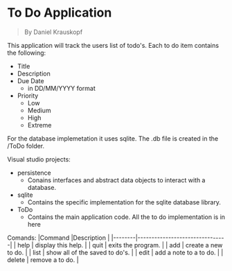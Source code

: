 # To Do Application
> By Daniel Krauskopf

This application will track the users list of todo's. Each to do item contains the following:
- Title
- Description
- Due Date
  - in DD/MM/YYYY format
- Priority
  - Low
  - Medium
  - High
  - Extreme

For the database implemetation it uses sqlite. The .db file is created in the /ToDo folder.

Visual studio projects:
- persistence 
  - Conains interfaces and abstract data objects to interact with a database.
- sqlite
  - Contains the specific implementation for the sqlite database library.
- ToDo
  - Contains the main application code. All the to do implementation is in here 


Comands:
|Command |Description                     |
|--------|--------------------------------|
| help   | display this help.             |
| quit   | exits the program.             |
| add    | create a new to do.            |
| list   | show all of the saved to do's. |
| edit   | add a note to a to do.         |
| delete | remove a to do.                |